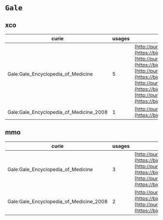 # `Gale`
## xco
| curie                                   |   usages | nodes                                                                                                                                                                                                                                                                                                                                                                                                                                                                                                                                                                               |
|-----------------------------------------|----------|-------------------------------------------------------------------------------------------------------------------------------------------------------------------------------------------------------------------------------------------------------------------------------------------------------------------------------------------------------------------------------------------------------------------------------------------------------------------------------------------------------------------------------------------------------------------------------------|
| Gale:Gale_Encyclopedia_of_Medicine      |        5 | [http://purl.obolibrary.org/obo/XCO:0000140](https://bioregistry.io/http://purl.obolibrary.org/obo/XCO:0000140), [http://purl.obolibrary.org/obo/XCO:0000243](https://bioregistry.io/http://purl.obolibrary.org/obo/XCO:0000243), [http://purl.obolibrary.org/obo/XCO:0000248](https://bioregistry.io/http://purl.obolibrary.org/obo/XCO:0000248), [http://purl.obolibrary.org/obo/XCO:0000249](https://bioregistry.io/http://purl.obolibrary.org/obo/XCO:0000249), [http://purl.obolibrary.org/obo/XCO:0000250](https://bioregistry.io/http://purl.obolibrary.org/obo/XCO:0000250) |
| Gale:Gale_Encyclopedia_of_Medicine_2008 |        1 | [http://purl.obolibrary.org/obo/XCO:0000361](https://bioregistry.io/http://purl.obolibrary.org/obo/XCO:0000361)                                                                                                                                                                                                                                                                                                                                                                                                                                                                     |
## mmo
| curie                                   |   usages | nodes                                                                                                                                                                                                                                                                                                                                             |
|-----------------------------------------|----------|---------------------------------------------------------------------------------------------------------------------------------------------------------------------------------------------------------------------------------------------------------------------------------------------------------------------------------------------------|
| Gale:Gale_Encyclopedia_of_Medicine      |        3 | [http://purl.obolibrary.org/obo/MMO:0000248](https://bioregistry.io/http://purl.obolibrary.org/obo/MMO:0000248), [http://purl.obolibrary.org/obo/MMO:0000275](https://bioregistry.io/http://purl.obolibrary.org/obo/MMO:0000275), [http://purl.obolibrary.org/obo/MMO:0000337](https://bioregistry.io/http://purl.obolibrary.org/obo/MMO:0000337) |
| Gale:Gale_Encyclopedia_of_Medicine_2008 |        2 | [http://purl.obolibrary.org/obo/MMO:0000540](https://bioregistry.io/http://purl.obolibrary.org/obo/MMO:0000540), [http://purl.obolibrary.org/obo/MMO:0000541](https://bioregistry.io/http://purl.obolibrary.org/obo/MMO:0000541)                                                                                                                  |
